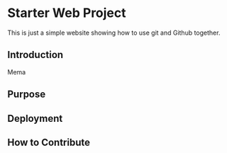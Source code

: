 # Starter Web Project
This is just a simple website showing how to use git and Github together.

## Introduction
Mema

## Purpose

## Deployment

## How to Contribute

